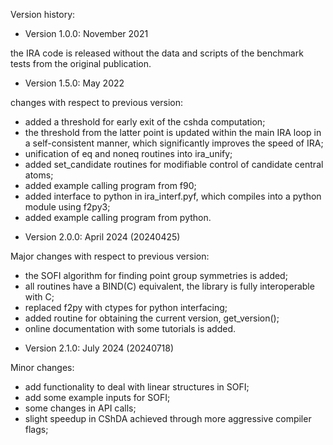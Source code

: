 Version history:

 * Version 1.0.0: November 2021

 the IRA code is released without the data and scripts of the benchmark tests
 from the original publication.


 * Version 1.5.0: May 2022

 changes with respect to previous version:
  - added a threshold for early exit of the cshda computation;
  - the threshold from the latter point is updated within the main IRA loop in a self-consistent manner, which significantly improves the speed of IRA;
  - unification of eq and noneq routines into ira_unify;
  - added set_candidate routines for modifiable control of candidate central atoms;
  - added example calling program from f90;
  - added interface to python in ira_interf.pyf, which compiles into a python module using f2py3;
  - added example calling program from python.


 * Version 2.0.0: April 2024 (20240425)

 Major changes with respect to previous version:
  - the SOFI algorithm for finding point group symmetries is added;
  - all routines have a BIND(C) equivalent, the library is fully interoperable with C;
  - replaced f2py with ctypes for python interfacing;
  - added routine for obtaining the current version, get_version();
  - online documentation with some tutorials is added.


 * Version 2.1.0: July 2024 (20240718)

 Minor changes:
  - add functionality to deal with linear structures in SOFI;
  - add some example inputs for SOFI;
  - some changes in API calls;
  - slight speedup in CShDA achieved through more aggressive compiler flags;
